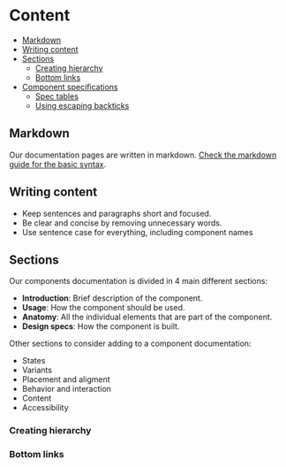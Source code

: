 # Content

* [Markdown](#markdown)
* [Writing content](#writing-content)
* [Sections](#sections)
    * [Creating hierarchy](#creating-hierarchy)
    * [Bottom links](#bottom-links)
* [Component specifications](#component-specifications)
    * [Spec tables](#spec-tables)
    * [Using escaping backticks](#using-escaping-backticks)


## Markdown

Our documentation pages are written in markdown. [Check the markdown guide for the basic syntax](https://www.markdownguide.org/basic-syntax/).

## Writing content

* Keep sentences and paragraphs short and focused.
* Be clear and concise by removing unnecessary words.
* Use sentence case for everything, including component names

## Sections

Our components documentation is divided in 4 main different sections:

* **Introduction**: Brief description of the component.
* **Usage**: How the component should be used.
* **Anatomy**: All the individual elements that are part of the component.
* **Design specs**: How the component is built.

Other sections to consider adding to a component documentation:

* States
* Variants
* Placement and aligment
* Behavior and interaction
* Content
* Accessibility

### Creating hierarchy
### Bottom links




